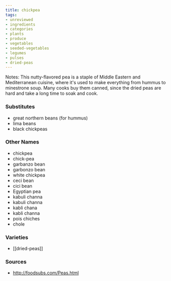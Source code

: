 ```yaml
---
title: chickpea
tags:
- unreviewed
- ingredients
- categories
- plants
- produce
- vegetables
- seeded-vegetables
- legumes
- pulses
- dried-peas
---
```


Notes: This nutty-flavored pea is a staple of Middle Eastern and Mediterranean cuisine, where it's used to make everything from hummus to minestrone soup. Many cooks buy them canned, since the dried peas are hard and take a long time to soak and cook. 

### Substitutes
* great northern beans (for hummus)
* lima beans
* black chickpeas

### Other Names
* chickpea
* chick-pea
* garbanzo bean
* garbonzo bean
* white chickpea
* ceci bean
* cici bean
* Egyptian pea
* kabuli channa
* kabuli channa
* kabli chana
* kabli channa
* pois chiches
* chole 

### Varieties

* [[dried-peas]]

### Sources
* http://foodsubs.com/Peas.html

